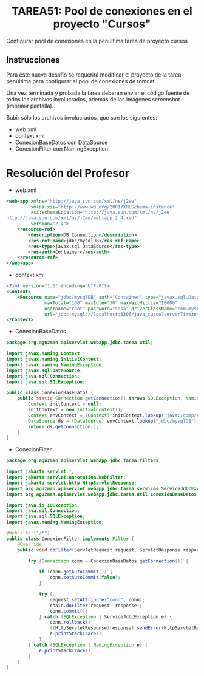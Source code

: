 <h1 align="center">TAREA51: Pool de conexiones en el proyecto "Cursos"</h1>
<p>Configurar pool de conexiones en la penúltima tarea de proyecto cursos</p>
<h2>Instrucciones</h2>
<p>Para este nuevo desafío se requerirá modificar el proyecto de la tarea penúltima para configurar el pool de conexiones de tomcat.</p>
<p>Una vez terminada y probada la tarea deberán enviar el código fuente de todos los archivos involucrados, además de las imágenes screenshot (imprimir pantalla).</p>
<p>Subir sólo los archivos involucrados, que son los siguientes:</p>

- web.xml
- context.xml
- ConexionBaseDatos con DataSource
- ConexionFilter con NamingException

<h1>Resolución del Profesor</h1>

- web.xml
```xml
<web-app xmlns="http://java.sun.com/xml/ns/j2ee"
         xmlns:xsi="http://www.w3.org/2001/XMLSchema-instance"
         xsi:schemaLocation="http://java.sun.com/xml/ns/j2ee
http://java.sun.com/xml/ns/j2ee/web-app_2_4.xsd"
         version="2.4">
    <resource-ref>
        <description>DB Connection</description>
        <res-ref-name>jdbc/mysqlDB</res-ref-name>
        <res-type>javax.sql.DataSource</res-type>
        <res-auth>Container</res-auth>
    </resource-ref>
</web-app>
```

- context.xml
```xml
<?xml version="1.0" encoding="UTF-8"?>
<Context>
    <Resource name="jdbc/mysqlDB" auth="Container" type="javax.sql.DataSource"
              maxTotal="100" maxIdle="30" maxWaitMillis="10000"
              username="root" password="sasa" driverClassName="com.mysql.cj.jdbc.Driver"
              url="jdbc:mysql://localhost:3306/java_curso?serverTimezone=America/Santiago"/>
</Context>
```

- ConexionBaseDatos
```java
package org.aguzman.apiservlet.webapp.jdbc.tarea.util;

import javax.naming.Context;
import javax.naming.InitialContext;
import javax.naming.NamingException;
import javax.sql.DataSource;
import java.sql.Connection;
import java.sql.SQLException;

public class ConexionBaseDatos {
    public static Connection getConnection() throws SQLException, NamingException {
        Context initContext = null;
        initContext = new InitialContext();
        Context envContext = (Context) initContext.lookup("java:/comp/env");
        DataSource ds = (DataSource) envContext.lookup("jdbc/mysqlDB");
        return ds.getConnection();
    }
}
```

- ConexionFilter
```java
package org.aguzman.apiservlet.webapp.jdbc.tarea.filters;

import jakarta.servlet.*;
import jakarta.servlet.annotation.WebFilter;
import jakarta.servlet.http.HttpServletResponse;
import org.aguzman.apiservlet.webapp.jdbc.tarea.services.ServiceJdbcException;
import org.aguzman.apiservlet.webapp.jdbc.tarea.util.ConexionBaseDatos;

import java.io.IOException;
import java.sql.Connection;
import java.sql.SQLException;
import javax.naming.NamingException;

@WebFilter("/*")
public class ConexionFilter implements Filter {
    @Override
    public void doFilter(ServletRequest request, ServletResponse response, FilterChain chain) throws IOException, ServletException {

        try (Connection conn = ConexionBaseDatos.getConnection()) {

            if (conn.getAutoCommit()) {
                conn.setAutoCommit(false);
            }

            try {
                request.setAttribute("conn", conn);
                chain.doFilter(request, response);
                conn.commit();
            } catch (SQLException | ServiceJdbcException e) {
                conn.rollback();
                ((HttpServletResponse)response).sendError(HttpServletResponse.SC_INTERNAL_SERVER_ERROR, e.getMessage());
                e.printStackTrace();
            }
        } catch (SQLException | NamingException e) {
            e.printStackTrace();
        }
    }
}
```
